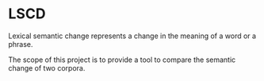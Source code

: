 # LSCD

Lexical semantic change represents a change in the meaning of a word or a phrase.

The scope of this project is to provide a tool to compare the semantic change of two corpora.

